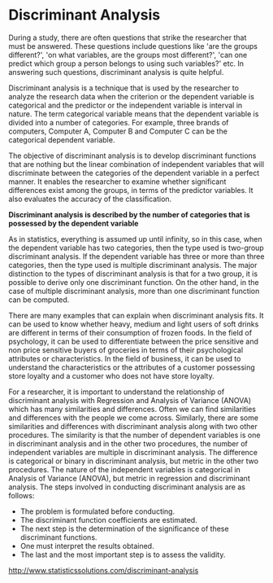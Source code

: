 # Discriminant Analysis

During a study, there are often questions that strike the researcher that must be answered. These questions include questions like 'are the groups different?', 'on what variables, are the groups most different?', 'can one predict which group a person belongs to using such variables?' etc. In answering such questions, discriminant analysis is quite helpful.

Discriminant analysis is a technique that is used by the researcher to analyze the research data when the criterion or the dependent variable is categorical and the predictor or the independent variable is interval in nature. The term categorical variable means that the dependent variable is divided into a number of categories. For example, three brands of computers, Computer A, Computer B and Computer C can be the categorical dependent variable.

The objective of discriminant analysis is to develop discriminant functions that are nothing but the linear combination of independent variables that will discriminate between the categories of the dependent variable in a perfect manner. It enables the researcher to examine whether significant differences exist among the groups, in terms of the predictor variables. It also evaluates the accuracy of the classification.

**Discriminant analysis is described by the number of categories that is possessed by the dependent variable**

As in statistics, everything is assumed up until infinity, so in this case, when the dependent variable has two categories, then the type used is two-group discriminant analysis. If the dependent variable has three or more than three categories, then the type used is multiple discriminant analysis. The major distinction to the types of discriminant analysis is that for a two group, it is possible to derive only one discriminant function. On the other hand, in the case of multiple discriminant analysis, more than one discriminant function can be computed.

There are many examples that can explain when discriminant analysis fits. It can be used to know whether heavy, medium and light users of soft drinks are different in terms of their consumption of frozen foods. In the field of psychology, it can be used to differentiate between the price sensitive and non price sensitive buyers of groceries in terms of their psychological attributes or characteristics. In the field of business, it can be used to understand the characteristics or the attributes of a customer possessing store loyalty and a customer who does not have store loyalty.

For a researcher, it is important to understand the relationship of discriminant analysis with Regression and Analysis of Variance (ANOVA) which has many similarities and differences. Often we can find similarities and differences with the people we come across. Similarly, there are some similarities and differences with discriminant analysis along with two other procedures. The similarity is that the number of dependent variables is one in discriminant analysis and in the other two procedures, the number of independent variables are multiple in discriminant analysis. The difference is categorical or binary in discriminant analysis, but metric in the other two procedures. The nature of the independent variables is categorical in Analysis of Variance (ANOVA), but metric in regression and discriminant analysis.
The steps involved in conducting discriminant analysis are as follows:

- The problem is formulated before conducting.
- The discriminant function coefficients are estimated.
- The next step is the determination of the significance of these discriminant functions.
- One must interpret the results obtained.
- The last and the most important step is to assess the validity.

http://www.statisticssolutions.com/discriminant-analysis
